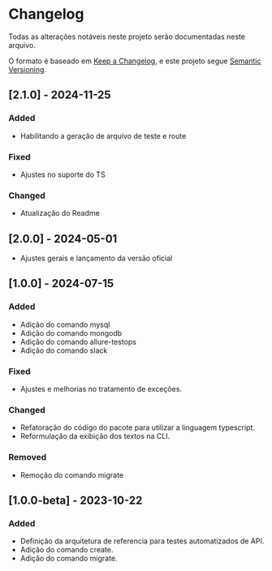 # Changelog

Todas as alterações notáveis ​​neste projeto serão documentadas neste arquivo.

O formato é baseado em [Keep a Changelog](https://keepachangelog.com/en/1.0.0/), e este projeto segue [Semantic Versioning](https://semver.org/spec/v2.0.0.html).

## [2.1.0] - 2024-11-25

### Added

- Habilitando a geração de arquivo de teste e route

### Fixed

- Ajustes no suporte do TS

### Changed

- Atualização do Readme

## [2.0.0] - 2024-05-01

- Ajustes gerais e lançamento da versão oficial

## [1.0.0] - 2024-07-15

### Added

- Adição do comando mysql
- Adição do comando mongodb
- Adição do comando allure-testops
- Adição do comando slack

### Fixed

- Ajustes e melhorias no tratamento de exceções.

### Changed

- Refatoração do código do pacote para utilizar a linguagem typescript.
- Reformulação da exibição dos textos na CLI.

### Removed

- Remoção do comando migrate

## [1.0.0-beta] - 2023-10-22

### Added

- Definição da arquitetura de referencia para testes automatizados de API.
- Adição do comando create.
- Adição do comando migrate.